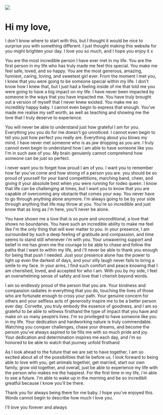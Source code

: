 <link rel="stylesheet" href="style.css">
<div class="container">
	<label>
	<div class="heart">
		<img src="https://upload.wikimedia.org/wikipedia/commons/4/42/Love_Heart_SVG.svg"></img>
	</div>
	<input id="messageState" type="checkbox" style="display:none"/>
	</label>
	<div class="message">
		<h1>Hi my love,</h1>
<p>
I don't know where to start with this, but I thought it would be nice to surprise you with something different. I just thought making this website for you might brighten your day. I love you so much, and I hope you enjoy it x 
<div> 
You are the most incredible person I have ever met in my life. You are the first person in my life who has truly made me feel this special. You make me feel safe, loved, and so happy. You are the most generous, amazing, funniest, caring, loving, and sweetest girl ever. From the moment I met you, I knew that you were going to be someone special within my life. I don't know how I knew that, but I just had a feeling inside of me that told me you were going to have a big impact on my life. I have never been impacted by someone in the ways that you have impacted me. You have truly brought out a version of myself that I never knew existed. You make me so incredibly happy baby. I cannot even begin to express that enough. You've made me realise my self worth, as well as teaching and showing me the love that I truly deserve to experience. 
  <p>
You will never be able to understand just how grateful I am for you. Everything you you do for me doesn't go unnoticed. I cannot even begin to tell you just how perfect you really are. Everything about you blows my mind. I have never met someone who is as jaw dropping as you are. I truly cannot even begin to understand how I am able to have someone like you. I'm in such awe of you. My brain genuienly cannot comprehend how someone can be just so perfect.
<div>
I never want you to forget how proud I am of you. I want you to remember how far you've come and how strong of a person you are. you should be so proud of yourself for your band compettitions, marching band, cheer, and giving it your absolute best when you were running for rodeo queen. I know that life can be challenging at times, but I want you to know that you are capable of overcoming any obstacle that comes your way. You never have to go through anything alone anymore. I'm always going to be by your side through anything that life may throw at you. You're so incredible and just know that as long as i'm here, you'll never be alone. 
  <p>
You have shown me a love that is so pure and unconditional, a love that shows no boundaries. You have such an incredible ability to make me feel like I'm the only thing that will ever matter to you. In your presence, I am surrounded by such a deep feeling of gratitude and compassion, and time seems to stand still whenever i'm with you. Your unwavering support and belief in me has given me the courage to be able to chase and follow the paths that I want to within my life, and i'll never be able to thank you enough for being that push I needed. Just your presence alone has the power to light up even the darkest of days, and your silly laugh never fails to bring a smile to my face. In your arms, I find such comfort and peace knowing that I am cherished, loved, and accepted for who I am. With you by my side, I feel an overwhelming sense of safety and love that I cherish beyond words.     
  <div>
  I am so endlessly proud of the person that you are. Your kindness and compassion radiates in everything that you do, touching the lives of those who are fortunate enough to cross your path. Your genuine concern for others and your selfless acts of generosity inspire me to be a better person ever day. Corvette, you truly embody the essence of goodness, and I am so grateful to be able to witness firsthand the type of impact that you have and make on so many people’s lives. I'm so privileged to have someone like you in my life. Your dedication and hardworking nature is truly commendable. Watching you conquer challenges, chase your dreams, and become the person you've always aspired to be fills me with so much pride and joy. Your dedication and determination inspires me each day, and i'm so honored to be able to watch that journey unfold firsthand
<p>
  As I look ahead to the future that we are set to have together, I am so excited about all of the possibilities that lie before us. I look forward to being able to love with you, get animals together, get married, start our own family, grow old together, and overall, just be able to experience my life with the person who makes me the happiest. For the first time in my life, i'm able to see a future. I'm able to wake up in the morning and be so incrediblt greatful because I know you'll be there.
  <div>
    Thank you for always being there for me baby. I hope you've enjoyed this. Words cannot begin to describe how much I love you. 
    <p>
I'll love you forever and always
</p>
	</div>
</div>
